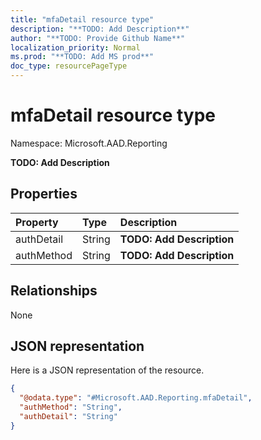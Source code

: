```yaml
---
title: "mfaDetail resource type"
description: "**TODO: Add Description**"
author: "**TODO: Provide Github Name**"
localization_priority: Normal
ms.prod: "**TODO: Add MS prod**"
doc_type: resourcePageType
---
```


# mfaDetail resource type


Namespace: Microsoft.AAD.Reporting

**TODO: Add Description**

## Properties
|Property|Type|Description|
|:---|:---|:---|
|authDetail|String|**TODO: Add Description**|
|authMethod|String|**TODO: Add Description**|

## Relationships
None

## JSON representation
Here is a JSON representation of the resource.
<!-- {
  "blockType": "resource",
  "@odata.type": "Microsoft.AAD.Reporting.mfaDetail"
}
-->
``` json
{
  "@odata.type": "#Microsoft.AAD.Reporting.mfaDetail",
  "authMethod": "String",
  "authDetail": "String"
}
```

